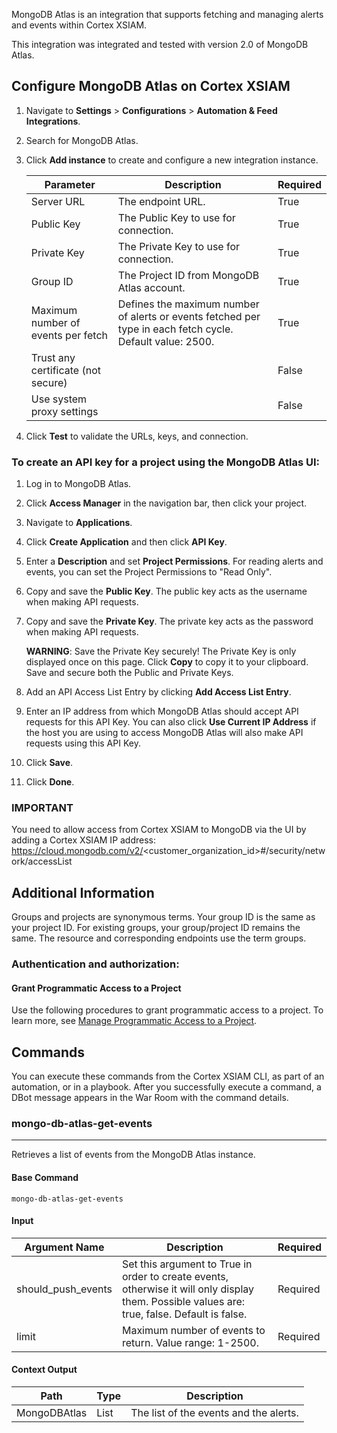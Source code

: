 MongoDB Atlas is an integration that supports fetching and managing alerts and events within Cortex XSIAM.

This integration was integrated and tested with version 2.0 of MongoDB Atlas.

## Configure MongoDB Atlas on Cortex XSIAM

1. Navigate to **Settings** > **Configurations** > **Automation & Feed Integrations**.
2. Search for MongoDB Atlas.
3. Click **Add instance** to create and configure a new integration instance.

    | **Parameter** | **Description** | **Required** |
    | --- | --- | --- |
    | Server URL | The endpoint URL. | True |
    | Public Key | The Public Key to use for connection. | True |
    | Private Key | The Private Key to use for connection. | True |
    | Group ID | The Project ID from MongoDB Atlas account. | True |
    | Maximum number of events per fetch | Defines the maximum number of alerts or events fetched per type in each fetch cycle. Default value: 2500. | True |
    | Trust any certificate (not secure) |  | False |
    | Use system proxy settings |  | False |

4. Click **Test** to validate the URLs, keys, and connection.

### To create an API key for a project using the MongoDB Atlas UI:

1. Log in to MongoDB Atlas.
2. Click **Access Manager** in the navigation bar, then click your project.
3. Navigate to **Applications**.
4. Click **Create Application** and then click **API Key**.
5. Enter a **Description** and set **Project Permissions**. For reading alerts and events, you can set the Project Permissions to "Read Only".
6. Copy and save the **Public Key**. The public key acts as the username when making API requests.
7. Copy and save the **Private Key**. The private key acts as the password when making API requests.

    **WARNING**: Save the Private Key securely! The Private Key is only displayed once on this page. Click **Copy** to copy it to your clipboard. Save and secure both the Public and Private Keys.
8. Add an API Access List Entry by clicking **Add Access List Entry**.
9. Enter an IP address from which MongoDB Atlas should accept API requests for this API Key. You can also click **Use Current IP Address** if the host you are using to access MongoDB Atlas will also make API requests using this API Key.
10. Click **Save**.
11. Click **Done**.

### IMPORTANT

You need to allow access from Cortex XSIAM to MongoDB via the UI by adding a Cortex XSIAM IP address:
https://cloud.mongodb.com/v2/<customer_organization_id>#/security/network/accessList 


## Additional Information

Groups and projects are synonymous terms. Your group ID is the same as your project ID. For existing groups, your group/project ID remains the same. The resource and corresponding endpoints use the term groups.

### Authentication and authorization:

#### Grant Programmatic Access to a Project

Use the following procedures to grant programmatic access to a project. 
To learn more, see [Manage Programmatic Access to a Project](https://www.mongodb.com/docs/atlas/configure-api-access-project/#std-label-atlas-admin-api-access-project).


## Commands

You can execute these commands from the Cortex XSIAM CLI, as part of an automation, or in a playbook.
After you successfully execute a command, a DBot message appears in the War Room with the command details.

### mongo-db-atlas-get-events

***
Retrieves a list of events from the MongoDB Atlas instance.

#### Base Command

`mongo-db-atlas-get-events`

#### Input

| **Argument Name** | **Description** | **Required** |
| --- | --- | --- |
| should_push_events | Set this argument to True in order to create events, otherwise it will only display them. Possible values are: true, false. Default is false. | Required | 
| limit | Maximum number of events to return. Value range: 1-2500.| Required | 

#### Context Output

| **Path**     | **Type** | **Description** |
|--------------|------| --- |
| MongoDBAtlas | List | The list of the events and the alerts. | 